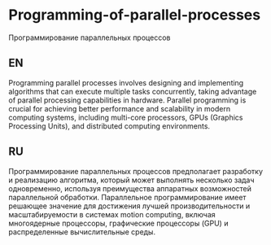 # Programming-of-parallel-processes
Программирование параллельных процессов

## EN
Programming parallel processes involves designing and implementing algorithms that can execute multiple tasks concurrently, taking advantage of parallel processing capabilities in hardware. Parallel programming is crucial for achieving better performance and scalability in modern computing systems, including multi-core processors, GPUs (Graphics Processing Units), and distributed computing environments.

## RU
Программирование параллельных процессов предполагает разработку и реализацию алгоритма, который может выполнять несколько задач одновременно, используя преимущества аппаратных возможностей параллельной обработки. Параллельное программирование имеет решающее значение для достижения лучшей производительности и масштабируемости в системах motion computing, включая многоядерные процессоры, графические процессоры (GPU) и распределенные вычислительные среды.
